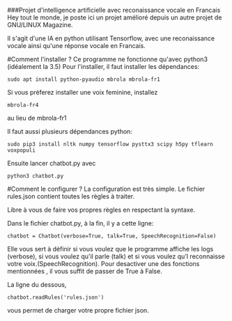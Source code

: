 ###Projet d'intelligence artificielle avec reconaissance vocale en Francais
Hey tout le monde, je poste ici un projet amélioré depuis un autre projet de GNU/LINUX Magazine.

Il s'agit d'une IA en python utilisant Tensorflow, avec une reconaissance vocale ainsi qu'une réponse vocale en Francais.

#Comment l'installer ?
Ce programme ne fonctionne qu'avec python3 (idéalement la 3.5)
Pour l'installer, il faut installer les dépendances:
```
sudo apt install python-pyaudio mbrola mbrola-fr1
```
Si vous préferez installer une voix feminine, installez 
```
mbrola-fr4
```
au lieu de mbrola-fr1

Il faut aussi plusieurs dépendances python:
```
sudo pip3 install nltk numpy tensorflow pysttx3 scipy h5py tflearn voxpopuli
```
Ensuite lancer chatbot.py avec 
```
python3 chatbot.py
```

#Comment le configurer ?
La configuration est très simple.
Le fichier rules.json contient toutes les règles à traiter.

Libre à vous de faire vos propres règles en respectant la syntaxe.

Dans le fichier chatbot.py, à la fin, il y a cette ligne:
```
chatbot = Chatbot(verbose=True, talk=True, SpeechRecognition=False)
```
Elle vous sert à définir si vous voulez que le programme affiche les logs (verbose), si vous voulez qu'il parle (talk) et si vous voulez qu'l reconnaisse votre voix.(SpeechRecognition). Pour desactiver une des fonctions mentionnées , il vous suffit de passer de True à False.

La ligne du dessous,
```
chatbot.readRules('rules.json')
```
vous permet de charger votre propre fichier json.

